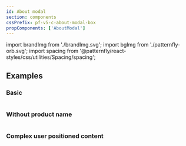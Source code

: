 ```yaml
---
id: About modal
section: components
cssPrefix: pf-v5-c-about-modal-box
propComponents: ['AboutModal']
---
```

import brandImg from './brandImg.svg';
import bgImg from './patternfly-orb.svg';
import spacing from '@patternfly/react-styles/css/utilities/Spacing/spacing';

## Examples
### Basic
```ts file="./AboutModalBasic.tsx"
```

### Without product name
```ts file="./AboutModalWithoutProductName.tsx"
```

### Complex user positioned content
```ts file="./AboutModalComplexUserPositionedContent.tsx"
```

